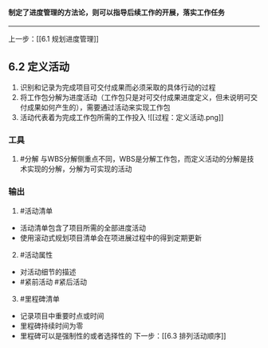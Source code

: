 #### 制定了进度管理的方法论，则可以指导后续工作的开展，落实工作任务
---
上一步：[[6.1 规划进度管理]]
## 6.2 定义活动
1. 识别和记录为完成项目可交付成果而必须采取的具体行动的过程
2. 将工作包分解为进度活动（工作包只是对可交付成果进度定义，但未说明可交付成果如何产生的），需要通过活动来实现工作包
3. 活动代表着为完成工作包所需的工作投入
![[过程：定义活动.png]]

### 工具
1. #分解
与WBS分解侧重点不同，WBS是分解工作包，而定义活动的分解是技术实现的分解，分解为可实现的活动

### 输出
1. #活动清单
- 活动清单包含了项目所需的全部进度活动
- 使用滚动式规划项目清单会在项进展过程中的得到定期更新

2. #活动属性
- 对活动细节的描述
- #紧前活动  #紧后活动 

3. #里程碑清单
- 记录项目中重要时点或时间
- 里程碑持续时间为零
- 里程碑可以是强制性的或者选择性的
下一步：[[6.3 排列活动顺序]]